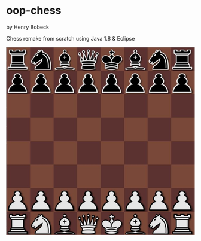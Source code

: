 # oop-chess
by Henry Bobeck

Chess remake from scratch using Java 1.8 & Eclipse

![Example Board](/hsbobeck/oopchess/img/example-board.JPG)
